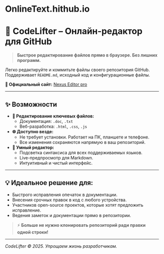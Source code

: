 # OnlineText.hithub.io
# 🚀 CodeLifter – Онлайн-редактор для GitHub

> **Быстрое редактирование файлов прямо в браузере. Без лишних программ.**

Легко редактируйте и коммитьте файлы своего репозитория GitHub. Поддерживает `README.md`, исходный код и конфигурационные файлы.

**🔗 Официальный сайт:** [Nexus Editor pro](https://yukiet8.github.io/OnlineText.hithub.io/)

---

## ✨ Возможности

*   **📝 Редактирование ключевых файлов:**
    *   Документация: `.doc`, `.txt`
    *   Веб-разработка: `.html`, `.css`, `.js`
*   **🌐 Доступно везде:**
    *   Не требует установки. Работает на ПК, планшете и телефоне.
    *   Все изменения сохраняются напрямую в ваш репозиторий.
*   **🎨 Умный редактор:**
    *   Подсветка синтаксиса для всех поддерживаемых языков.
    *   Live-предпросмотр для Markdown.
    *   Интуитивный и чистый интерфейс.
---

## 💡 Идеальное решение для:

*   Быстрого исправления опечаток в документации.
*   Внесения срочных правок в код с любого устройства.
*   Участников open-source проектов, которые хотят предложить исправление.
*   Ведения заметок и документации прямо в репозитории.

> ⚡ **Больше не нужно клонировать репозиторий ради правки одной строки!**

---

*CodeLifter © 2025. Упрощаем жизнь разработчикам.*
